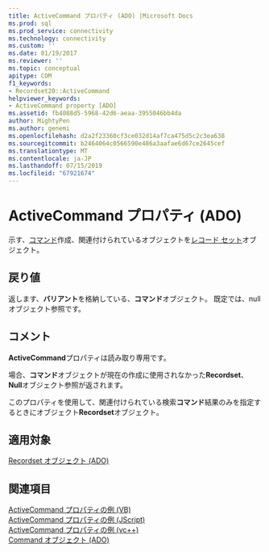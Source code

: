 ```yaml
---
title: ActiveCommand プロパティ (ADO) |Microsoft Docs
ms.prod: sql
ms.prod_service: connectivity
ms.technology: connectivity
ms.custom: ''
ms.date: 01/19/2017
ms.reviewer: ''
ms.topic: conceptual
apitype: COM
f1_keywords:
- Recordset20::ActiveCommand
helpviewer_keywords:
- ActiveCommand property [ADO]
ms.assetid: fb4088d5-5968-42d6-aeaa-3955046bb4da
author: MightyPen
ms.author: genemi
ms.openlocfilehash: d2a2f23360cf3ce032d14af7ca475d5c2c3ea638
ms.sourcegitcommit: b2464064c0566590e486a3aafae6d67ce2645cef
ms.translationtype: MT
ms.contentlocale: ja-JP
ms.lasthandoff: 07/15/2019
ms.locfileid: "67921674"
---
```

# <a name="activecommand-property-ado"></a>ActiveCommand プロパティ (ADO)
示す、[コマンド](../../../ado/reference/ado-api/command-object-ado.md)作成、関連付けられているオブジェクトを[レコード セット](../../../ado/reference/ado-api/recordset-object-ado.md)オブジェクト。  
  
## <a name="return-value"></a>戻り値  
 返します、**バリアント**を格納している、**コマンド**オブジェクト。 既定では、null オブジェクト参照です。  
  
## <a name="remarks"></a>コメント  
 **ActiveCommand**プロパティは読み取り専用です。  
  
 場合、**コマンド**オブジェクトが現在の作成に使用されなかった**Recordset**、 **Null**オブジェクト参照が返されます。  
  
 このプロパティを使用して、関連付けられている検索**コマンド**結果のみを指定するときにオブジェクト**Recordset**オブジェクト。  
  
## <a name="applies-to"></a>適用対象  
 [Recordset オブジェクト (ADO)](../../../ado/reference/ado-api/recordset-object-ado.md)  
  
## <a name="see-also"></a>関連項目  
 [ActiveCommand プロパティの例 (VB)](../../../ado/reference/ado-api/activecommand-property-example-vb.md)   
 [ActiveCommand プロパティの例 (JScript)](../../../ado/reference/ado-api/activecommand-property-example-jscript.md)   
 [ActiveCommand プロパティの例 (vc++)](../../../ado/reference/ado-api/activecommand-property-example-vc.md)   
 [Command オブジェクト (ADO)](../../../ado/reference/ado-api/command-object-ado.md)

